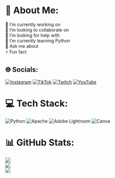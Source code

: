 # 💫 About Me:
🔭 I’m currently working on<br>👯 I’m looking to collaborate on<br>🤝 I’m looking for help with<br>🌱 I’m currently learning Python<br>💬 Ask me about<br>⚡ Fun fact


## 🌐 Socials:
[![Instagram](https://img.shields.io/badge/Instagram-%23E4405F.svg?logo=Instagram&logoColor=white)](https://instagram.com/bykhork) [![TikTok](https://img.shields.io/badge/TikTok-%23000000.svg?logo=TikTok&logoColor=white)](https://tiktok.com/@bykhork) [![Twitch](https://img.shields.io/badge/Twitch-%239146FF.svg?logo=Twitch&logoColor=white)](https://twitch.tv/bykhork) [![YouTube](https://img.shields.io/badge/YouTube-%23FF0000.svg?logo=YouTube&logoColor=white)](https://youtube.com/@Jorge23_YT) 

# 💻 Tech Stack:
![Python](https://img.shields.io/badge/python-3670A0?style=for-the-badge&logo=python&logoColor=ffdd54) ![Apache](https://img.shields.io/badge/apache-%23D42029.svg?style=for-the-badge&logo=apache&logoColor=white) ![Adobe Lightroom](https://img.shields.io/badge/Adobe%20Lightroom-31A8FF.svg?style=for-the-badge&logo=Adobe%20Lightroom&logoColor=white) ![Canva](https://img.shields.io/badge/Canva-%2300C4CC.svg?style=for-the-badge&logo=Canva&logoColor=white)
# 📊 GitHub Stats:
![](https://github-readme-stats.vercel.app/api?username=J0rge23YT&theme=dark&hide_border=false&include_all_commits=false&count_private=false)<br/>
![](https://github-readme-streak-stats.herokuapp.com/?user=J0rge23YT&theme=dark&hide_border=false)<br/>
![](https://github-readme-stats.vercel.app/api/top-langs/?username=J0rge23YT&theme=dark&hide_border=false&include_all_commits=false&count_private=false&layout=compact)
